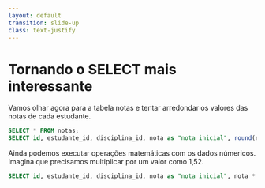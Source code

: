 ```yaml
---
layout: default
transition: slide-up
class: text-justify
---
```


# Tornando o SELECT mais interessante

<div>
Vamos olhar agora para a tabela notas e tentar arredondar os valores das notas de cada estudante. 
<br>
</div>

```sql
SELECT * FROM notas;
SELECT id, estudante_id, disciplina_id, nota as "nota inicial", round(nota) as "nota arredondada" FROM notas;
```

Ainda podemos executar operações matemáticas com os dados númericos. Imagina que precisamos multiplicar por um valor como 1,52.

```sql
SELECT id, estudante_id, disciplina_id, nota as "nota inicial", nota * 1.52 as "nota arredondada" FROM notas;
```